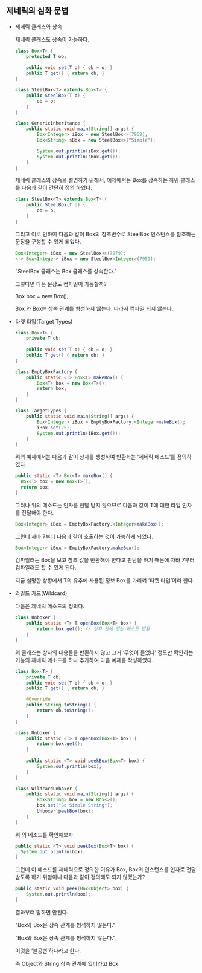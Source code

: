 ## 제네릭의 심화 문법

- 제네릭 클래스와 상속
    
    제네릭 클래스도 상속이 가능하다.
    
    ```java
    class Box<T> {
        protected T ob;
        
        public void set(T o) { ob = o; }
        public T get() { return ob; }
    }
    
    class SteelBox<T> extends Box<T> {
        public SteelBox(T o) {
            ob = o;
        }
    }
    
    class GenericInheritance {
        public static void main(String[] args) {
            Box<Integer> iBox = new SteelBox<>(7959);
            Box<String> sBox = new SteelBox<>("Simple");
    
            System.out.println(iBox.get());
            System.out.println(sBox.get());
        }
    }
    ```
    
    제네릭 클래스의 상속을 설명하기 위해서, 예제에서는 Box<T>를 상속하는 하위 클래스를 다음과 같이 간단히 정의 하였다.
    
    ```java
    class SteelBox<T> extends Box<T> {
    	public SteelBox(T o) {
    		ob = o;
    	}
    }
    ```
    
    그리고 이로 인하여 다음과 같이 Box<T>의 참조변수로 SteelBox<T> 인스턴스를 참조하는 문장을 구성할 수 있게 되었다.
    
    ```java
    Box<Integer> iBox = new SteelBox<>(7979);
    <-> Box<Integer> iBox = new SteelBox<Integer>(7959);
    ```
    
    “SteelBox<Integer> 클래스는 Box<Integer> 클래스를 상속한다.”
    
    그렇다면 다음 문장도 컴파일이 가능할까?
    
    Box<Number> box = new Box<Integer>();
    
    Box<Number> 와 Box<Integer>는 상속 관계를 형성하지 않는다. 따라서 컴파일 되지 않는다.
    
- 타켓 타입(Target Types)
    
    ```java
    class Box<T> {
        private T ob;
        
        public void set(T o) { ob = o; }
        public T get() { return ob; }
    }
    
    class EmptyBoxFactory {
        public static <T> Box<T> makeBox() {
            Box<T> box = new Box<T>();
            return box;
        }
    }
    
    class TargetTypes {
        public static void main(String[] args) {
            Box<Integer> iBox = EmptyBoxFactory.<Integer>makeBox();
            iBox.set(25);
            System.out.println(iBox.get());
        }
    }
    ```
    
    위의 예제에서는 다음과 같이 상자를 생성하여 반환화는 ‘제네릭 메소드’를 정의하였다.
    
    ```java
    public static <T> Box<T> makeBox() {
      Box<T> box = new Box<T>();
      return box;
    }
    ```
    
    그러나 위의 메소드는 인자를 전달 받지 않으므로 다음과 같이 T에 대한 타입 인자를 전달해야 한다.
    
    ```java
    Box<Integer> iBox = EmptyBoxFactory.<Integer>makeBox(); 
    ```
    
    그런데 자바 7부터 다음과 같이 호출하는 것이 가능하게 되었다.
    
    ```java
    Box<Integer> iBox = EmptyBoxFactory.makeBox(); 
    ```
    
    컴파일러는 Box<Integer>을 보고 참조 값을 반환해야 한다고 판단을 하기 때문에 자바 7부터 컴파일러도 할 수 있게 된다.
    
    지금 설명한 상황에서 T의 유추에 사용된 정보 Box<Integer>를 가리켜 ‘타켓 타입’이라 한다.
    
- 와일드 카드(Wildcard)
    
    다음은 제네릭 메소드의 정의다.
    
    ```java
    class Unboxer {
    	public static <T> T openBox(Box<T> box) {
    		return box.get(); // 상자 안에 있는 메소드 반환
    	}
    }
    ```
    
    위 클래스는 상자의 내용물을 반환하지 않고 그거 ‘무엇이 들었나’ 정도만 확인하는 기능의 제네릭 메소드를 하나 추가하여 다음 예제를 작성하였다.
    
    ```java
    class Box<T> {
        private T ob;     
        public void set(T o) { ob = o; }
        public T get() { return ob; }
    
        @Override
        public String toString() {
            return ob.toString();
        }
    }
    
    class Unboxer {
        public static <T> T openBox(Box<T> box) {
            return box.get();
        }
        
        public static <T> void peekBox(Box<T> box) {
            System.out.println(box);
        }
    }
    
    class WildcardUnboxer {
        public static void main(String[] args) {
            Box<String> box = new Box<>();
            box.set("So Simple String");
            Unboxer.peekBox(box);
        }
    }
    ```
    
    위 의 메소드를 확인해보자.
    
    ```java
    public static <T> void peekBox(Box<T> box) {
      System.out.println(box);
    }
    ```
    
    그런데 이 메소드를 제네릭으로 정의한 이유가 Box<Integer>, Box<String>의 인스턴스를 인자로 전달받도록 하기 위함이니 다음과 같이 정의해도 되지 않겠는가?
    
    ```java
    public static void peek(Box<Object> box) {
    	System.out.println(box);
    }
    ```
    
    결과부터 말하면 안된다.
    
    “Box<Object>와 Box<Integer>은 상속 관계를 형석하지 않는다.”
    
    “Box<Object>와 Box<String>은 상속 관계를 형석하지 않는다.”
    
    이것을 ‘불공변’하다라고 한다.
    
    즉 Object와 String 상속 관계에 있더라고 Box<Object>와 Box<String>은 상속 관계를 형성하지 않는 별개의 자료형이다. 대신 ‘와일드카드’라는 것을 사용하면 원하는 바를 이룰 수 있는데 이와 관련하여 다음 예제를 보자.
    
    ```java
    class Box<T> {
        private T ob;     
        public void set(T o) { ob = o; }
        public T get() { return ob; }
    
        @Override
        public String toString() {
            return ob.toString();
        }
    }
    
    class Unboxer {
        public static <T> T openBox(Box<T> box) {
            return box.get();
        }
        
    		// 와일드 카드
        public static void peekBox(Box<?> box) {
            System.out.println(box);
        }
    }
    
    class WildcardUnboxer2 {
        public static void main(String[] args) {
            Box<String> box = new Box<>();
            box.set("So Simple String");
            Unboxer.peekBox(box);
        }
    }
    ```
    
    위 예제에서 매개변수로 Box안에 물음표로 표시한것이 와일드카드이다.
    
    ```java
    // 와일드 카드
    public static void peekBox(Box<?> box) {
        System.out.println(box);
    }
    ```
    
    Box<T>를 기반으로 생성된, Box<Integer> 인스턴스나 Box<String> 인스턴스들을 인자로 받을 수 있다.그렇다면 다음 두 메소드에는 어떠한 차이가 있을까?
    
    보면 기능적으로는 아무런 차이가 없다.
    
    ```java
    public static <T> void peekBox(Box<T> box) {
    	System.out.println(box);
    } // 제네릭 메소드의 정의
    
    public static void peekBox(Box<?> box) {
    	System.out.println(box);
    } // 와일드카드 기반 메소드 정의
    ```
    
    - 와일드카드 기반 메소드 정의를 보다 간결하다는 이유
        
        ```java
        public static <T> void peekBox(Box<T> box)
        ```
        
        위 메소드는 <T>가 두번 등장한다.
        
        ```java
        public static void peekBox(Box<?> box)
        ```
        
        하지만 와일드카드를 쓸 경우는 한번만 추가하면 된다.
        
- 와일드카드의 상한과 하한의 제한 : Bounded Wildcards
    
    ```java
    public static void peekBox(Box<?> box) {
    	System.out.println(box);
    }
    ```
    
    이어서 와일드카드의 ‘상한 제한’과 ‘하한 제한’을 문법적 측면에서 설명하겠다.
    
    ```java
    public static void peekBox(Box<?> box) {
    	System.out.println(box);
    }
    ```
    
    위 메소드는 오버라이딩 된 box를 출력하는 제네릭클래스로 선언되어있는 box이다.
    
    그리고 우리는 Box<?>에 대해 제한을 걸고 싶다. 그러면 다음과 같이 ‘상한 제한된 와일드카드(Upper-Bounded Wildcards)
    
    ```java
    Box<? extends Number> box
    ```
    
    이와 같이 선언된 제네릭은 다음과 같은 기능을 한다.
    
    - box는 Box<T> 인스턴스를 참조하는 참조변수이다.
    - Box<T> 인스턴스의 T는 Number 또는 이를 상속하는 하위 클래스이어야 한다.
    
    이를 상속하는 하위 클래스이거나 또는 Number라는 말은 Integer, Double, Float, Byte, Long과 같은 래퍼 클래스들은 Number를 상속 받았다. 그러므로 접근할 수 있다. 그리고 Number도 접근할 수 있다. 하지만 만약 Toy라는 클래스가 있다라고 예를 들면 그 객체는 접근할 수 없다.
    
    따라서 제한을 걸면 다음과 같은 형태가 된다.
    
    ```java
    public static void peekBox(Box<? extends Number box> {
    	System.out.println(box);
    }
    ```
    
    최종 예제는 다음과 같다.
    
    ```java
    class Box<T> {
        private T ob;     
        public void set(T o) { ob = o; }
        public T get() { return ob; }
    
        @Override
        public String toString() {
            return ob.toString();
        }
    }
    
    class Unboxer {
        public static void peekBox(Box<? extends Number> box) {
            System.out.println(box);
        }
    }
    
    class UpperBoundedWildcard {
        public static void main(String[] args) {
            Box<Integer> iBox = new Box<>();
            iBox.set(1234);
    
            Box<Double> dBox = new Box<>();
            dBox.set(10.009);
    
            Unboxer.peekBox(iBox);
            Unboxer.peekBox(dBox);
        }
    }
    ```
    
    그러면 아까 말한 ‘하한 제한된 와일드카드(Lower-Bounded Wildcards)’ 선언을 할 수도 있다.
    
    ```java
    Box<? super Integer> box
    ```
    
    위와 같은 선언은 다음과 같은 의미를 가졌다.
    
    - box는 Box<T> 인스턴스를 참조하는 참조변수이다.
    - 단 이때 Box<T> 인스턴스의 T는 Integer 또는 Interger 상속하는 클래스이어야 함
    
    다음과 같이 선언을 했다면
    
    ```java
    public static void peekBox(Box<? super Integer> box) {
    	System.out.println(box);
    }
    ```
    
    그러면 이 메소드에 접근할 수 있는 메소드는 다음과 같다.
    
    ```java
    public static void peekBox(Box<? super Integer> box) {
    	System.out.println(box);
    }
    ```
    
    Box<Integer>, Box<Number>, Box<Object>
    
    다음 예제를 통해보자.
    
    ```java
    class Box<T> {
        private T ob;     
        public void set(T o) { ob = o; }
        public T get() { return ob; }
    
        @Override
        public String toString() {
            return ob.toString();
        }
    }
    
    class Unboxer {
        public static void peekBox(Box<? super Integer> box) {
            System.out.println(box);
        }
    }
    
    class LowerBoundedWildcard {
        public static void main(String[] args) {
            Box<Integer> iBox = new Box<Integer>();
            iBox.set(5577);
            
            Box<Number> nBox = new Box<Number>();
            nBox.set(new Integer(9955));
    
            Box<Object> oBox = new Box<Object>();
            oBox.set("My Simple Instance");
    
            Unboxer.peekBox(iBox);
            Unboxer.peekBox(nBox);
            Unboxer.peekBox(oBox);
        }
    }
    ```
    
- 언제 와일드카드에 제한을 걸어야 하는가? : 상한 제한의 목적
    
    ```java
    class Box<T> {
        private T ob;     
        public void set(T o) { ob = o; }
        public T get() { return ob; }
    }
    
    class Toy {
        @Override 
        public String toString() { 
            return "I am a Toy";
        }
    }
    
    class BoxHandler {
        public static void outBox(Box<Toy> box) {
            Toy t = box.get();    // 박스에서 꺼내기
            System.out.println(t);
        }
    
        public static void inBox(Box<Toy> box, Toy n) {
            box.set(n);    // 박스에 넣기
        } 
    }
    
    class BoundedWildcardBase {
        public static void main(String[] args) {
            Box<Toy> box = new Box<>();
            BoxHandler.inBox(box, new Toy());
            BoxHandler.outBox(box); 
        }
    }
    ```
    
    위 예제에서 관심을 두어야 할 부분은 BoxHandler 클래스에 정의된 다음 두 메소드이다.
    
    ```java
    public static void outBox(Box<Toy> box) {
        Toy t = box.get();    // 박스에서 꺼내기
        System.out.println(t);
    }
    
    public static void inBox(Box<Toy> box, Toy n) {
        box.set(n);    // 박스에 넣기
    }
    ```
    
    지금 보면 이 메소드는 문제가 없고 잘 돌아가는 코드이다. 하지만 잘 만들어진 코드는 아니다. 잘 만들어진 코드가 될려면 다음과 같아야 한다.
    
    “필요한 만큼만 기능을 허용하며, 코드의 오류가 컴파일 과정에서 최대한 발견되도록 한다.”
    
    ```java
    public static void outBox(Box<Toy> box) {...}
    ```
    
    → 매개변수 box가 참조하는 상자에서 인스턴스를 꺼내는 기능
    
    이 메소드를 정의할 당시 프로그래머의 생각은 다음과 같다.
    
    “상자에서 내용물을 꺼내는 기능의 메소드를 정의하자.”
    
    그런데 매개변수를 살펴보면 get(), set() 모두 가능하다.
    
    따라서 다음과 같은 유형의 오류를 저지를 수 도있다.
    
    ```java
    public static void outBox(Box<Toy> box) {
    	box.get();
    	bpx.set(new Toy);
    };
    ```
    
    이러한 실수는 언제든지 할 수 있다. 하지만 이러한 오류는 컴파일 과정에서 발견되지 않는다. 때문에 box 대상으로 get은 가능하지만 set은 불가능한 제한을 거는게 좋다. 그리고 이러한 일을 ‘필요한 만큼만 기능을 허용하여, 코드의 오류가 컴파일 과정에서 최대한 발견되도록하는 일’이다.
    
    그렇다면 다음과 같이 정의하면 된다.
    
    ```java
    public static void outBox(Box<? extends Toy> box) {
    	box.get(); // 꺼내는 것 OK
    	box.set(new Toy); // 넣는 것 Error
    }
    ```
    
    위의 상황에서 set 메소드의 호출이 불가능한 이유는 무엇일까? 바로 결론을 말하면, 위 메소드의 매개변수로 Toy 인스턴스를 저장할 수 있는 상자만(Box<T> 인스턴스만) 전달된다는 사실을 보장할 수 없기 때문이다.
    
    예를 들어보자. 다음과 같이 Toy를 상속을 받은 클래스들이 있다고 해보자.
    
    ```java
    class Car extends Toy {...}
    class Robot extends Toy {...}
    ```
    
    만약에 Car를 넣어서 set을 실행이 된다고 해보자.
    
    ```java
    class Box<T> {
    	private T ob;
    	
    	public void set(T ob) {
    		ob.this = ob;
    	}
    
    	public void get() {
    		ob.this = ob;
    	}
    }
    
    class BoxHandler {
    	public static void outBox(Box<? extends Toy> box) {
    		box.set(new Toy);
    	}
    }
    
    class Car extends Toy {
    	@Override
    	public String toString() {
    		return "I'm a car";
    	}
    }
    
    class Test {
    	public static void main(String[] args) {
    		Box<Toy> b1 = Box<>();
    		Car c1 = new Car();
    		b1.outBox(c1);
    	}
    }
    ```
    
    ```java
    class BoxHandler {
    	public static void outBox(Box<? extends Toy> box) {
    		box.set(new Toy);
    	}
    }
    
    class Test {
    	public static void main(String[] args) {
    		Box<Toy> b1 = Box<>();
    		Car c1 = new Car();
    		b1.outBox(c1);
    	}
    }
    ```
    
    b1.outBox(c1); 코드에 c1은 Car이 된다. 그러면 다음과 같이 outBox는 된다.
    
    ```java
    public static void outBox(Box<Car> box) {
    		box.set(new Toy);
    }
    ```
    
    Box<Car>가 되었다. 그러면 제네릭 클래스 Box에서는 어떤 일이 일어나고 있는가?
    
    ```java
    class Box<T> {
    	private T ob;
    	
    	public void set(T ob) {
    		ob.this = ob;
    	}
    	....
    }
    
    ```
    
    box는 다음과 같이 된다.
    
    ```java
    class Box<Car> {
    	private Car ob;
    	
    	public void set(Car ob) {
    		ob.this = new Toy;
    	}
    	....
    }
    
    ```
    
    `ob.this = new Toy;`이 코드는 결국 이것과 같은 코드이다. `Car ob = new Toy;`
    
    자식에 부모를 참조하라는 코드이다. 말도 안되는 코드가 탄생하기 때문에 `Box<? extends Toy>`에서는 ‘쓰기’는 불가능하다. 대신에 ‘읽기’는 가능하다.
    
    결론을 말하면 다음과 같다. ”box 참조하는 인스턴스를 대상으로 저장하는 기능의 메소드 호출은 불가능하다.”
    
    앞서 설명한 예제를 전부 적용한 코드이다.
    
    ```java
    class Box<T> {
        private T ob;     
        public void set(T o) { ob = o; }
        public T get() { return ob; }
    }
    
    class Toy {
        @Override 
        public String toString() { 
            return "I am a Toy";
        }
    }
    
    class BoxHandler {
        public static void outBox(Box<? extends Toy> box) {
            Toy t = box.get();    // 박스에서 꺼내기
            System.out.println(t);
        }
    
        public static void inBox(Box<Toy> box, Toy n) {
            box.set(n);    // 박스에 넣기
        } 
    }
    
    class BoundedWildcardUsage {
        public static void main(String[] args) {
            Box<Toy> box = new Box<>();
            BoxHandler.inBox(box, new Toy());
            BoxHandler.outBox(box); 
        }
    }
    ```
    
- 언제 와일드카드에 제한을 걸어야 하는가? : 하한 제한의 목적
    
    아까도 말했지만 좋은 코드가 될려면 다음과 같은 조건을 만족해야 한다.
    
    “필요한 만큼만 기능을 허용하고, 코드의 오류가 컴파일 과정에서 최대한 발견되도록 한다.”
    
    ```java
    class BoxHandler {
    	...
    	public static void inBox(Box<Toy> box, Toy n) [
    		box.set(n); // 상자에 넣기
    	}
    }
    ```
    
    그러면 이 코드의 문제점도 다음과 같다.
    
    ```java
    class BoxHandler {
    	...
    	public static void inBox(Box<Toy> box, Toy n) [
    		box.set(n); // 상자에 넣기
    		Toy myToy = box.get(); // 됨
    	}
    }
    ```
    
    inBox 메소드는 넣는 기능말고 못하는데 메소드를 보면 모든 코드를 다 해준다.
    
    이럴때는 다음과 같이 선언해야 한다.
    
    ```java
    class BoxHandler {
    	...
    	public static void inBox(Box<? super Toy> box, Toy n) [
    		box.set(n); // 상자에 넣기
    		Toy myToy = box.get(); // 안됨 Error!
    	}
    }
    ```
    
    왜 오류가 날까? 이유는 반환형을 Toy로 결정할 수 없기 때문이다. 즉 get 메소드 호출 자체는 문제 되지 않으나, 반환되는 값을 저장하기 위해 선언한 참조변수의 형을 Toy로 결정했다는 사실에서 문제가 발생한다. 이와 관련하여 다음과 같은 Toy 클래스의 상속 관계가 다음과 같다고 가정하자.
    
    ```java
    class Plastic {...}
    class Toy extends Plastic {...}
    ```
    
    그러면 inBox 메소드의 첫 번째 인자로 전달 가능한 두 가지 유형의 Box<T> 인스턴스는 다음과 같다.
    
    ```java
    Box<Toy> tBox = new Box<Toy>();
    Box<Plastic> pBox = new Box<Plastic>();
    ```
    
    그러면 첫번째 Toy를 넘겨받은 tBox를 실행했다고 해보자.
    
    ```java
    Toy myToy = box.get(); // get이 반환하는 것은 Toy인스턴스이므로 문제가 없지만
    ```
    
    하지만 두번째 Plastic 넘겨받은 pBox를 실행하면 문제가 생긴다.
    
    ```java
    Toy myToy = box.get(); // get이 반환하는 것은 Plastic 인스턴스이므로 문제가 생긴다.
    ```
    
    그럼 왜 문제가 생길까?
    
    하나씩 알아보자
    
    ```java
    class BoxHandler {
    	...
    	public static void inBox(Box<? super Toy> box, Toy n) [
    		box.set(n); // 상자에 넣기
    		Toy myToy = box.get(); // 안됨 Error!
    	}
    }
    ```
    
    일단 이 코드에 Plastic가 들어간다고 해보자
    
    ```java
    class BoxHandler {
    	...
    	public static void inBox(Box<Plastic> box, Toy n) [
    		box.set(n); // 상자에 넣기
    		Toy myToy = box.get(); // 안됨 Error!
    	}
    }
    ```
    
    일단 이 박스 set 자체는 된다. 왜냐하면 Plastic는 Toy의 부모이기 때문이다.
    
    ```java
    Plastic p1 = new Toy();
    ```
    
    하지만 get은 왜 안될까?
    
    ```java
    class BoxHandler {
    	...
    	public static void inBox(Box<Plastic> box, Toy n) [
    		...
    		Toy myToy = box.get(); // 안됨 Error!
    	}
    }
    ```
    
    마차가지이다. 자식에 부모를 넣을려고 하니깐 그렇다.
    
    box는 Plastic이다. 결국 box.get()을 하면 다음과 같은 코드가 되는것이다.
    
    ```java
    Toy myToy = new Plastic();
    ```
    
    그래서 이와 같은 ‘하한 제한의 목적’은 다음과 같다.
    
    “box가 참조하는 인스턴스를 대상으로 꺼내는 기능의 메소드 호출은 불가능하다.”
    
    - 참조변수를 Object형으로 선언한다면?
        
        ```java
        public static void inBox(Box<? super Toy> box, Toy n) {
        	Object myToy = box.get();
        }
        ```
        
        위의 메소드는 컴파일이 된다. 그러나 자바는 Object형 참조변수의 선언이나 Object형으로의 형 변환이 불필요하도록 문법을 개선하였다. Object라는 이름이 코드에 직접 등장하는 것은 컴파일러를 통한 오류의 발견 가능성을 낮추는 행위이기 때문이다. 그러나 지금 설명하는 부분에서 참조변수를 Object형으로 선언하는 것은 논외로 해야 한다. 동시에 당연히 피해야 할 일이기도 하다.
        
    
    다음 예제는 ‘필요한 만큼만 기능을 허용하여, 코드의 오류가 컴파일 과정에서 최대한 발견되도록’ 수준을 높인 결과를 보이겠다.
    
    ```java
    class Box<T> {
        private T ob;     
        public void set(T o) { ob = o; }
        public T get() { return ob; }
    }
    
    class Toy {
        @Override 
        public String toString() { 
            return "I am a Toy";
        }
    }
    
    class BoxHandler {
        public static void outBox(Box<? extends Toy> box) {
            Toy t = box.get();    // 박스에서 꺼내기
            System.out.println(t);
        }
    
        public static void inBox(Box<? super Toy> box, Toy n) {
            box.set(n);    // 박스에 넣기
        } 
    }
    
    class BoundedWildcardUsage2 {
        public static void main(String[] args) {
            Box<Toy> box = new Box<>();
            BoxHandler.inBox(box, new Toy());
            BoxHandler.outBox(box); 
        }
    }
    ```
    
- 언제 와일드카드에 제한을 걸어야 하는가? : 정리하기
    
    매개변수 선언: Box<? extends Toy> box
    
    → box가 참조하는 인스턴스를 대상으로 꺼내는 작업만 허용하겠다는 의미
    
    매개변수 선언: Box<? super Toy> box
    
    → box가 참조하는 인스턴스를 대상으로 넣는 작업만 허용하겠다는 의미
    
    다음 예제는 상자에 담긴 내용물을 다른 상자로 옮기는 기능의 메소드를 정의하고 활용하는 예제이다.
    
    ```java
    class Box<T> {
        private T ob;     
        public void set(T o) { ob = o; }
        public T get() { return ob; }
    }
    
    class Toy {
        @Override 
        public String toString() { 
            return "I am a Toy";
        }
    }
    
    class BoxContentsMover {
        public static void moveBox(Box<? super Toy> to, Box<? extends Toy> from) {
            to.set(from.get());
        }
    }
    
    class MoveBoxContents {
        public static void main(String[] args) {
            Box<Toy> box1 = new Box<>();
            box1.set(new Toy());
    
            Box<Toy> box2 = new Box<>();
            BoxContentsMover.moveBox(box2, box1);
    
            System.out.println(box2.get());
        }
    }
    ```
    
    위 예제의 다음 메소드는 from으로 전달된 상자의 내용물을 to로 전달된 상자로 옮긴다.
    
    ```java
    class BoxContentsMover {
        public static void moveBox(Box<? super Toy> to, Box<? extends Toy> from) {
            to.set(from.get());
        }
    }
    ```
    
    그러나 다음과 같은 유형의 메소드를 정으하는 경우 프로그래머도 실수할 수 있다. from에서 to로 옮겨야 하는데, 다음과 같이 to에서 from으로 옮기는 코드를 작성할 수 있는 일이다.
    
    ```java
    from.set(to.get()); // 프로그래머의 실수, 하지만 컴파일 오류로 이어진다.
    ```
    
- 제한된 와일드카드 선언을 갖는 제네릭 메소드
    
    ```java
    class BoxHandler {
    	// 다음 두 메소드는 오버로딩 인정 안됨
    	public static void outBox(Box<? extends Toy> box) {...}
    	public static void outBox(Box<? extends Robot> box) {...}
    	
    	// 다음 두 메소드는 오버로딩 인정 됨
    	public static void inBox(Box<? super Toy> box, Toy n) {...}
    	public static void inBox(Box<? super Toy> Robot, Robot n) {...}
    	
    ```
    
    그런데 위 클래스의 다음 두 메소드 정의는 오버로딩이 성립되지 않는다.
    
    ```java
    public static void outBox(Box<? extends Toy> box) {...}
    public static void outBox(Box<? extends Robot> box) {...}
    ```
    
    그 이유는 기술적인 문제를 기인하는데 조금만 설명하면, 자바는 제네릭 등장 이전의 클래스들과의 상호 호환성 유지를 위해 컴파일 시 제네릭과 와일드카드 관련 정보를 지우는 과정을 거친다. 즉 위의 두 매개변수 선언은 컴파일 과정에서 다음과 같이 수정되고 오버로딩이 되지않는다.
    
    ```java
    Box<? extends Toy> box   <->  Box box
    Box<? extends Robot> box  <-> Box box
    ```
    
    위와 같이 컴파일 되면서 정보를 지우는 행위를 ‘Type Erasure’라고 한다.
    
    하지만 반면 다음 두 메소드들은 오버로딩이 인정된다. 이유는 두번째 제네릭과 관련 없는 두 번째 매개변수으 자료형이 다르기 때문이다.
    
    ```java
    public static void inBox(Box<? super Toy> box, Toy n) {...}
    public static void inBox(Box<? super Robot> box, Robot b) {...}
    ```
    
    그럼 Box<Toy>와 Box<Robot> 인스턴스를 어떻게 동시에 허용할 수 있도록 할까?
    
    ```java
    class Box<T> {
        private T ob;     
        public void set(T o) { ob = o; }
        public T get() { return ob; }
    }
    
    class Toy {
        @Override 
        public String toString() { 
            return "I am a Toy";
        }
    }
    
    class Robot {
        @Override 
        public String toString() { 
            return "I am a Robot";
        }
    }
    
    class BoxHandler {
        public static <T> void outBox(Box<? extends T> box) {
            T t = box.get();
            System.out.println(t);
        }
    
        public static <T> void inBox(Box<? super T> box, T n) {
            box.set(n); 
        } 
    }
    
    class BoundedWildcardGenericMethod {
        public static void main(String[] args) {
            Box<Toy> tBox = new Box<>();
            BoxHandler.inBox(tBox, new Toy());
            BoxHandler.outBox(tBox); 
    
            Box<Robot> rBox = new Box<>();
            BoxHandler.inBox(rBox, new Robot());
            BoxHandler.outBox(rBox);
        }
    }
    ```
    
    결론은 이렇다. 다음과 같이 메소드를 오버로딩 해야 하는 상화에서는 ‘Type Erasure’라는 것 때문에 오버로딩이 인정이 되지 않으니,
    
    ```java
    public static void outBox(Box<? extends Toy> box) {...}
    public static void outBox(Box<? extends Robot> box) {...}
    ```
    
    다음과 같은 제네릭 메소드로 대신하자는 것이다.
    
    ```java
    public static <T> void outBox(Box<? extends T> box) {
        T t = box.get();
        System.out.println(t);
    }
    ```
    
    ```java
    Box<? extends T> box
    ```
    
    이것으로 오버로딩이 되는 이유는 Box<Toy>을 하게 되면 Toy나 Toy를 상속받은 클래스를 처리하기 때문이다. 그러면 Robot은 Toy를 상속받았기 때문이다.
    
- 제네릭 인터페이스의 정의와 구현
    
    ```java
    interface Getable<T> {
        public T get();
    }
    
    class Box<T> implements Getable<T> {
        private T ob;     
        public void set(T o) { ob = o; }
    
        @Override
        public T get() { 
            return ob; 
        }
    }
    
    class Toy {
        @Override 
        public String toString() { 
            return "I am a Toy";
        }
    }
    
    class GetableGenericInterface {
        public static void main(String[] args) {
            Box<Toy> box = new Box<>();
            box.set(new Toy());
        
            Getable<Toy> gt = box;
            System.out.println(gt.get());        
        }
    }
    ```
    
    Box<T> 클래스는 다음과 같이 Getable<T> 인터페이스를 구현하는 형태로 정의되었다.
    
    ```java
    class Box<T> implements Getable<T> {...}
    ```
    
    따라서 Getable<T>형 참조변수로 Box<T>의 인스턴스를 참조할 수 있다. 단 T를 대신할 자료형이 다음 문장과 같이 동일해야 참조가 가능하다.
    
    ```java
    public static void main(String[] args) {
    	Box<Toy> box = new Box<>();
    	....
    	Getable<Toy> gt = box;
    	....
    }
    ```
    
    그리고 제네릭 인터페이스를 구현할 때에는 다음과 같이 T를 결정한 상태로 구현할 수도 있다.
    
    ```java
    class Box<T> implements Getable<String> {...}
    ```
    
    단 이렇듯 제네릭 인터페이스의 T를 String으로 결정하면 Getable<T>의 메소드를 구현할 때에도 다음과 같이 T가 아닌 String으로 명시하고 구현해야 한다.
    
    ```java
    @Override
    public String get() {....}
    ```
    
    그럼 이와 관련하여 다음 예제를 보자.
    
    ```java
    interface Getable<T> {
        public T get();
    }
    
    class Box<T> implements Getable<String> {
        private T ob;     
        public void set(T o) { ob = o; }
    
        @Override
        public String get() { 
            return ob.toString(); 
        }
    }
    
    class Toy {
        @Override 
        public String toString() { 
            return "I am a Toy";
        }
    }
    
    class GetableGenericInterface2 {
        public static void main(String[] args) {
            Box<Toy> box = new Box<>();
            box.set(new Toy());
        
            Getable<String> gt = box;
            System.out.println(gt.get());        
        }
    }
    ```